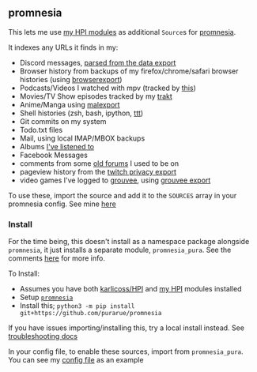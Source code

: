 ## promnesia

This lets me use [my HPI modules](https://github.com/purarue/HPI) as additional `Source`s for [promnesia](https://github.com/karlicoss/promnesia).

It indexes any URLs it finds in my:

- Discord messages, [parsed from the data export](https://github.com/purarue/discord_data)
- Browser history from backups of my firefox/chrome/safari browser histories (using [browserexport](https://github.com/purarue/browserexport))
- Podcasts/Videos I watched with mpv (tracked by [this](https://github.com/purarue/mpv-history-daemon))
- Movies/TV Show episodes tracked by my [trakt](https://github.com/purarue/traktexport)
- Anime/Manga using [malexport](https://github.com/purarue/malexport)
- Shell histories (zsh, bash, ipython, [ttt](https://github.com/purarue/ttt))
- Git commits on my system
- Todo.txt files
- Mail, using local IMAP/MBOX backups
- Albums [I've listened to](https://sean.fish/s/albums)
- Facebook Messages
- comments from some [old forums](https://github.com/purarue/forum_parser) I used to be on
- pageview history from the [twitch privacy export](https://github.com/purarue/HPI/blob/master/my/twitch/gdpr.py)
- video games I've logged to [grouvee](https://www.grouvee.com/), using [grouvee export](https://github.com/purarue/grouvee_export)

To use these, import the source and add it to the `SOURCES` array in your promnesia config. See mine [here](https://sean.fish/d/promnesia/config.py?redirect)

### Install

For the time being, this doesn't install as a namespace package alongside `promnesia`, it just installs a separate module, `promnesia_pura`. See the comments [here](https://github.com/karlicoss/promnesia/pull/225) for more info.

To Install:

- Assumes you have both [karlicoss/HPI](https://github.com/karlicoss/HPI) and [my HPI](https://github.com/purarue/HPI) modules installed
- Setup [`promnesia`](https://github.com/karlicoss/promnesia)
- Install this; `python3 -m pip install git+https://github.com/purarue/promnesia`

If you have issues importing/installing this, try a local install instead. See [troubleshooting docs](https://github.com/purarue/HPI/blob/master/doc/TROUBLESHOOTING_INSTALLS.md)

In your config file, to enable these sources, import from `promnesia_pura`. You can see my [config file](https://sean.fish/d/promnesia/config.py?redirect) as an example
